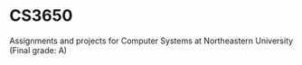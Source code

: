 # CS3650

Assignments and projects for Computer Systems at Northeastern University (Final grade: A)
